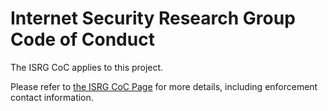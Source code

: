 # Internet Security Research Group Code of Conduct

The ISRG CoC applies to this project.

Please refer to [the ISRG CoC Page] for more details, including enforcement contact
information.

[the ISRG CoC Page]: https://www.abetterinternet.org/code-of-conduct/
